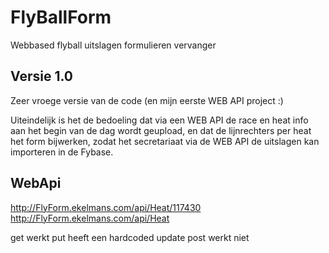 # FlyBallForm
Webbased flyball uitslagen formulieren vervanger

Versie 1.0
--------------------------------------------------------------------------------------------------
Zeer vroege versie van de code (en mijn eerste WEB API project :)

Uiteindelijk is het de bedoeling dat via een WEB API de race en heat info aan het begin van de dag wordt geupload, en dat de lijnrechters per heat het form bijwerken, zodat het secretariaat via de WEB API de uitslagen kan importeren in de Fybase.

WebApi
-------------------------------------------------------------------------------------------------
http://FlyForm.ekelmans.com/api/Heat/117430
http://FlyForm.ekelmans.com/api/Heat

get werkt
put heeft een hardcoded update 
post werkt niet
